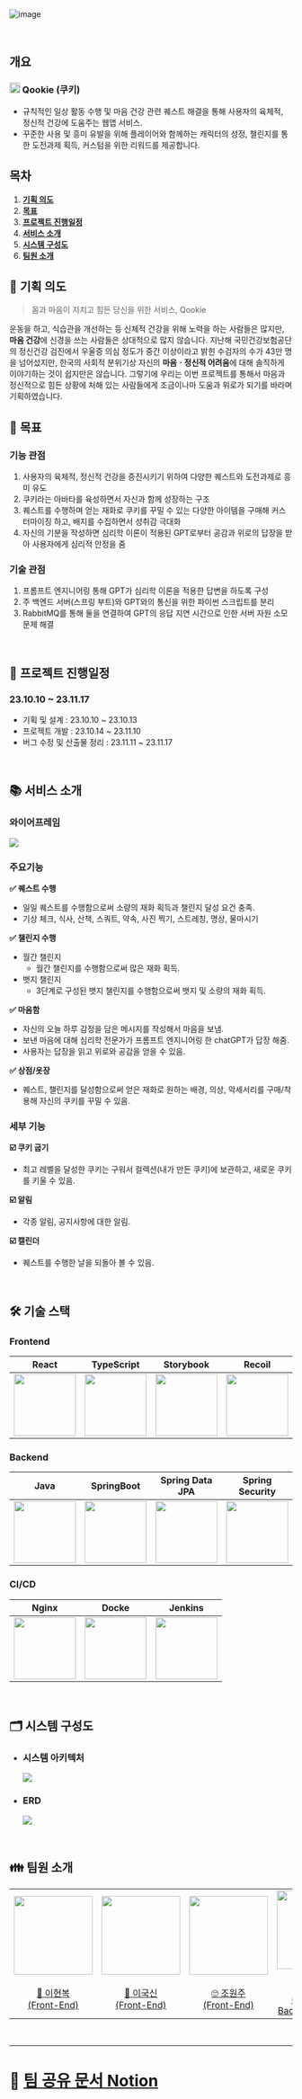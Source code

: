 <p align="center">
  <br>

  ![image](assets/img/startpage.jpg)

  <br>
</p>


## 개요 

### <img src="assets/img/logo.png" width="19" height="19"> Qookie (쿠키)

- 규칙적인 일상 활동 수행 및 마음 건강 관련 퀘스트 해결을 통해 사용자의 육체적, 정신적 건강에 도움주는 웹앱 서비스.
- 꾸준한 사용 및 흥미 유발을 위해 플레이어와 함께하는 캐릭터의 성정, 챌린지를 통한 도전과제 획득, 커스텀을 위한 리워드를 제공합니다.

## 목차
1. [**기획 의도**](#1)
2. [**목표**](#2)
3. [**프로젝트 진행일정**](#3)
4. [**서비스 소개**](#4)
5. [**시스템 구성도**](#5)
6. [**팀원 소개**](#6)

<div id="1"></div>

## 📑 기획 의도

<aside>

> 몸과 마음이 지치고 힘든 당신을 위한 서비스, Qookie

</aside>

운동을 하고, 식습관을 개선하는 등 신체적 건강을 위해 노력을 하는 사람들은 많지만, **마음 건강**에 신경을 쓰는 사람들은 상대적으로 많지 않습니다. 지난해 국민건강보험공단의 정신건강 검진에서 우울증 의심 정도가 중간 이상이라고 밝힌 수검자의 수가 43만 명을 넘어섰지만, 한국의 사회적 분위기상 자신의 **마음ㆍ정신적 어려움**에 대해 솔직하게 이야기하는 것이 쉽지만은 않습니다. 그렇기에 우리는 이번 프로젝트를 통해서 마음과 정신적으로 힘든 상황에 처해 있는 사람들에게 조금이나마 도움과 위로가 되기를 바라며 기획하였습니다.

## 🚩 목표

### 기능 관점

1. 사용자의 육체적, 정신적 건강을 증진시키기 위하여 다양한 퀘스트와 도전과제로 흥미 유도
2. 쿠키라는 아바타를 육성하면서 자신과 함께 성장하는 구조
3. 퀘스트를 수행하며 얻는 재화로 쿠키를 꾸밀 수 있는 다양한 아이템을 구매해 커스터마이징 하고, 배지를 수집하면서 성취감 극대화
4. 자신의 기분을 작성하면 심리학 이론이 적용된 GPT로부터 공감과 위로의 답장을 받아 사용자에게 심리적 안정을 줌

### 기술 관점

1. 프롬프트 엔지니어링 통해 GPT가 심리학 이론을 적용한 답변을 하도록 구성
2. 주 백엔드 서버(스프링 부트)와 GPT와의 통신을 위한 파이썬 스크립트를 분리
3. RabbitMQ를 통해 둘을 연결하여 GPT의 응답 지연 시간으로 인한 서버 자원 소모 문제 해결

<br />

<div id="2"></div>

## 📆 프로젝트 진행일정

### 23.10.10 ~ 23.11.17

- 기획 및 설계 : 23.10.10 ~ 23.10.13
- 프로젝트 개발 : 23.10.14 ~ 23.11.10
- 버그 수정 및 산출물 정리 : 23.11.11 ~ 23.11.17

<br/>

<div id="3"></div>

## 📚 서비스 소개

### 와이어프레임
<img src="assets/img/wireframe.png">

### 주요기능

**✅ 퀘스트 수행**

- 일일 퀘스트를 수행함으로써 소량의 재화 획득과 챌린지 달성 요건 충족.
- 기상 체크, 식사, 산책, 스쿼트, 약속, 사진 찍기, 스트레칭, 명상, 물마시기

**✅ 챌린지 수행**

- 월간 챌린지
    - 월간 챌린지를 수행함으로써 많은 재화 획득.
- 뱃지 챌린지
    - 3단계로 구성된 뱃지 챌린지를 수행함으로써 뱃지 및 소량의 재화 획득.

**✅ 마음함**

- 자신의 오늘 하루 감정을 담은 메시지를 작성해서 마음을 보냄.
- 보낸 마음에 대해 심리학 전문가가 프롬프트 엔지니어링 한 chatGPT가 답장 해줌.
- 사용자는 답장을 읽고 위로와 공감을 얻을 수 있음.

**✅ 상점/옷장**

- 퀘스트, 챌린지를 달성함으로써 얻은 재화로 원하는 배경, 의상, 악세서리를 구매/착용해 자신의 쿠키를 꾸밀 수 있음.

### 세부 기능

**☑️ 쿠키 굽기**

- 최고 레벨을 달성한 쿠키는 구워서 컬렉션(내가 만든 쿠키)에 보관하고, 새로운 쿠키를 키울 수 있음.

**☑️ 알림**

- 각종 알림, 공지사항에 대한 알림.

**☑️ 캘린더**

- 퀘스트를 수행한 날을 되돌아 볼 수 있음.

<br>

<div id="4"></div>

## 🛠️ 기술 스택

### Frontend
|React|TypeScript|Storybook|Recoil|StyledComponent|
|:--------:|:--------:|:--------:|:--------:|:--------:|
| <img src="assets/img/react.png" width="110"> | <img src="assets/img/typescript.png" width="110" height="110"> | <img src="assets/img/storybook.png" width="110"> | <img src="assets/img/recoil.png" width="110"> | <img src="assets/img/styledcomponent.png" width="110"> | 

### Backend
|Java|SpringBoot|Spring Data JPA|Spring Security|QueryDSL|Python|AWS RDS|AWS S3|Redis|Firebase|
|:--------:|:--------:|:--------:|:--------:|:--------:|:--------:|:--------:|:--------:|:--------:|:--------:|
| <img src="assets/img/java.png" width="110"> | <img src="assets/img/springboot.png" width="110"> | <img src="assets/img/springdatajpa.png" width="110"> | <img src="assets/img/springsecurity.png" width="110"> | <img src="assets/img/querydsl.png" width="110"> | <img src="assets/img/python.png" width="110"> | <img src="assets/img/awsrds.png" width="110"> | <img src="assets/img/awss3.png" width="110"> | <img src="assets/img/redis.png" width="110"> | <img src="assets/img/firebase.png" width="110"> |

### CI/CD
|Nginx|Docke|Jenkins|
|:--------:|:--------:|:--------:|
| <img src="assets/img/nginx.png" width="110"> | <img src="assets/img/docker.png" width="110"> | <img src="assets/img/jenkins.png" width="110"> |

<br />

<div id="5"></div>

## 🗂️ 시스템 구성도

- ### 시스템 아키텍처
    <img src="assets/img/architecture.png">

- ### ERD
    <img src="assets/img/erd.svg">

<br />

<div id="6"></div>

## 👪 팀원 소개

<table>
    <tr>
        <td height="140px" align="center"> <a href="https://github.com/dev-bleck">
            <img src="https://avatars.githubusercontent.com/dev-bleck" width="140px" /> <br><br> 👑 이현복 <br>(Front-End) </a> <br></td>
        <td height="140px" align="center"> <a href="https://github.com/Gunbros">
            <img src="https://avatars.githubusercontent.com/Gunbros" width="140px" /> <br><br> 🙂 이국신 <br>(Front-End) </a> <br></td>
        <td height="140px" align="center"> <a href="https://github.com/twoju">
            <img src="https://avatars.githubusercontent.com/twoju" width="140px" /> <br><br> 🙄 조원주 <br>(Front-End) </a> <br></td>
        <td height="140px" align="center"> <a href="https://github.com/hun23">
            <img src="https://avatars.githubusercontent.com/hun23" width="140px" /> <br><br> 😆 김동훈 <br>(Front-End, Back-End, CI/CD) </a> <br></td>
        <td height="140px" align="center"> <a href="https://github.com/yoon-yoo-tak">
            <img src="https://avatars.githubusercontent.com/yoon-yoo-tak" width="140px" /> <br><br> 😶 윤유탁 <br>(Back-End) </a> <br></td>
        <td height="140px" align="center"> <a href="https://github.com/bincan98">
            <img src="https://avatars.githubusercontent.com/bincan98" width="140px" /> <br><br> 😁 김영서 <br>(Back-End) </a> <br></td>
    </tr>
</table>

<br>
<hr>

# 🚀 [팀 공유 문서 Notion](https://www.notion.so/971021/A504-4a6d586b359e49f9a73ffb5214335c1c?pvs=4)

<br>
